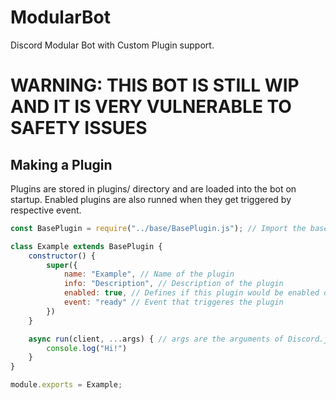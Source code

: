 # ModularBot
Discord Modular Bot with Custom Plugin support.

# WARNING: THIS BOT IS STILL WIP AND IT IS VERY VULNERABLE TO SAFETY ISSUES

## Making a Plugin
Plugins are stored in plugins/ directory and are loaded into the bot on startup. Enabled plugins are also runned when they get triggered by respective event.
```js
const BasePlugin = require("../base/BasePlugin.js"); // Import the base plugin

class Example extends BasePlugin {
    constructor() {
        super({
            name: "Example", // Name of the plugin
            info: "Description", // Description of the plugin
            enabled: true, // Defines if this plugin would be enabled on startup
            event: "ready" // Event that triggeres the plugin
        })
    }

    async run(client, ...args) { // args are the arguments of Discord.js Events (es. for presenceUpdate you would have [oldPresence, newPresence]
        console.log("Hi!")
    }
}

module.exports = Example;
